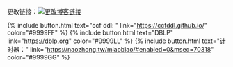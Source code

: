 更改链接：[![更改博客链接](https://user-images.githubusercontent.com/53364734/199179185-c44060f0-a1b1-44de-9843-f6ec3d1312f4.png)](https://github.com/lizeyujack/lizeyujack.github.io/edit/main/tools.md)

{% include button.html text="ccf ddl: " link="https://ccfddl.github.io/" color="#9999FF" %} 
{% include button.html text="DBLP" link="https://dblp.org" color="#9999LL" %}
{% include button.html text="计时器：" link="https://naozhong.tw/miaobiao/#enabled=0&msec=70318" color="#9999GG" %}
